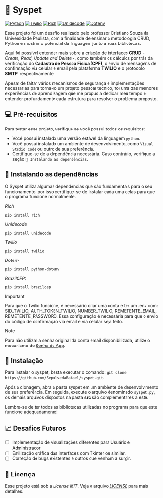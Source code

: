 # 🐶 Syspet

<a href="https://www.python.org/"><img src="https://img.shields.io/badge/PYTHON-000000?style=for-the-badge&logo=python&logoColor=facc56" alt="Python"></a>
<a href="https://www.twilio.com/docs"><img src="https://img.shields.io/badge/TWILIO-000000?style=for-the-badge&logo=twilio&logoColor=f42a43" alt="Twilio"></a>
<a href="https://github.com/Textualize/rich/"><img src="https://img.shields.io/badge/RICH-000000?style=for-the-badge&logo=rich&logoColor=b8ab36" alt="Rich"></a>
<a href="https://pypi.org/project/Unidecode/"><img src="https://img.shields.io/badge/UNIDECODE-000000?style=for-the-badge&logo=unicode&logoColor=5088ea" alt="Unidecode"></a>
<a href="https://ai.google.dev/gemini-api/docs/quickstart?hl=pt-br/"><img src="https://img.shields.io/badge/.ENV-000000?style=for-the-badge&logo=dotenv&logoColor=ebd33c" alt="Dotenv"></a>

Esse projeto foi um desafio realizado pelo professor Cristiano Souza da Universidade Paulista, com a finalidade de ensinar a metodologia CRUD, Python e mostrar o potencial da linguagem junto a suas bibliotecas.

Aqui foi possível entender mais sobre a criação de interfaces **CRUD** - *Create, Read, Update and Delete* -, como também os cálculos por trás da verificação do **Cadastro de Pessoa Física (CPF)**, o envio de mensagens de confirmação via celular e email pela plataforma **TWILIO** e o protocolo **SMTP**, respectivamente.

Apesar de faltar vários mecanismos de segurança e implementações necessárias para torná-lo um projeto pessoal técnico, foi uma das melhores experiências de aprendizagem que me propus a dedicar meu tempo e entender profundamente cada estrutura para resolver o problema proposto.

## 💻 Pré-requisitos
Para testar esse projeto, verifique se você possui todos os requisitos:

- Você possui instalado uma versão estável da linguagem `python`.
- Você possui instalado um ambiente de desenvolvimento, como `Visual Studio Code` ou outro de sua preferência.
- Certifique-se de a dependência necessária. Caso contrário, verifique a seção `🚀 Instalando as dependências`.


## 🚀 Instalando as dependências
O Syspet utiliza algumas dependências que são fundamentais para o seu funcionamento, por isso certifique-se de instalar cada uma delas para que o programa funcione normalmente.

*Rich*
```
pip install rich
```

*Unidecode*
```
pip install unidecode
```

*Twilio*
```
pip install twilio
```

*Dotenv*
```
pip install python-dotenv
```

*BrazilCEP:*
```
pip install brazilcep
```

> [!IMPORTANT]
> Para que o Twilio funcione, é necessário criar uma conta e ter um .env com: SID_TWILIO, AUTH_TOKEN_TWILIO, NUMBER_TWILIO, REMETENTE_EMAIL, REMETENTE_PASSWORD. Essa configuração é necessária para que o envio do código de confirmação via email e via celular seja feito.

> [!NOTE]
> Para não utilizar a senha original da conta email disponibilizada, utilize o mecanismo de [Senha de App](https://support.google.com/accounts/answer/185833?hl=pt-BR).

## 📱 Instalação
Para instalar o syspet, basta executar o comando: `git clone https://github.com/SepulvedaRafael/syspet.git`.

Após a clonagem, abra a pasta syspet em um ambiente de desenvolvimento de sua preferência. Em seguida, execute o arquivo denominado `syspet.py`, os demais arquivos dispostos na pasta **src** são complementares a este.

Lembre-se de ter todos as bibliotecas utilizadas no programa para que este funcione adequadamente!

## 📈 Desafios Futuros
- [ ] Implementação de visualizações diferentes para Usuário e Administrador
- [ ] Estilização gráfica das interfaces com Tkinter ou similar.
- [ ] Correção de bugs existentes e outros que venham a surgir.

## 📝 Licença
Esse projeto está sob a *License MIT*. Veja o arquivo *[LICENSE](LICENSE.md)* para mais detalhes.